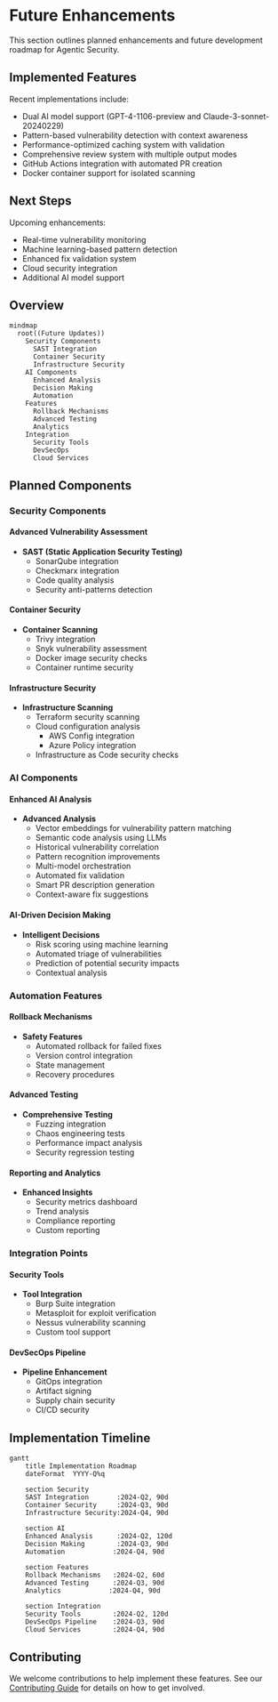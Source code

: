 # Future Enhancements

This section outlines planned enhancements and future development roadmap for Agentic Security.

## Implemented Features

Recent implementations include:
- Dual AI model support (GPT-4-1106-preview and Claude-3-sonnet-20240229)
- Pattern-based vulnerability detection with context awareness
- Performance-optimized caching system with validation
- Comprehensive review system with multiple output modes
- GitHub Actions integration with automated PR creation
- Docker container support for isolated scanning

## Next Steps

Upcoming enhancements:
- Real-time vulnerability monitoring
- Machine learning-based pattern detection
- Enhanced fix validation system
- Cloud security integration
- Additional AI model support

## Overview

```mermaid
mindmap
  root((Future Updates))
    Security Components
      SAST Integration
      Container Security
      Infrastructure Security
    AI Components
      Enhanced Analysis
      Decision Making
      Automation
    Features
      Rollback Mechanisms
      Advanced Testing
      Analytics
    Integration
      Security Tools
      DevSecOps
      Cloud Services
```

## Planned Components

### Security Components

#### Advanced Vulnerability Assessment
- **SAST (Static Application Security Testing)**
  - SonarQube integration
  - Checkmarx integration
  - Code quality analysis
  - Security anti-patterns detection

#### Container Security
- **Container Scanning**
  - Trivy integration
  - Snyk vulnerability assessment
  - Docker image security checks
  - Container runtime security

#### Infrastructure Security
- **Infrastructure Scanning**
  - Terraform security scanning
  - Cloud configuration analysis
    - AWS Config integration
    - Azure Policy integration
  - Infrastructure as Code security checks

### AI Components

#### Enhanced AI Analysis
- **Advanced Analysis**
  - Vector embeddings for vulnerability pattern matching
  - Semantic code analysis using LLMs
  - Historical vulnerability correlation
  - Pattern recognition improvements
  - Multi-model orchestration
  - Automated fix validation
  - Smart PR description generation
  - Context-aware fix suggestions

#### AI-Driven Decision Making
- **Intelligent Decisions**
  - Risk scoring using machine learning
  - Automated triage of vulnerabilities
  - Prediction of potential security impacts
  - Contextual analysis

### Automation Features

#### Rollback Mechanisms
- **Safety Features**
  - Automated rollback for failed fixes
  - Version control integration
  - State management
  - Recovery procedures

#### Advanced Testing
- **Comprehensive Testing**
  - Fuzzing integration
  - Chaos engineering tests
  - Performance impact analysis
  - Security regression testing

#### Reporting and Analytics
- **Enhanced Insights**
  - Security metrics dashboard
  - Trend analysis
  - Compliance reporting
  - Custom reporting

### Integration Points

#### Security Tools
- **Tool Integration**
  - Burp Suite integration
  - Metasploit for exploit verification
  - Nessus vulnerability scanning
  - Custom tool support

#### DevSecOps Pipeline
- **Pipeline Enhancement**
  - GitOps integration
  - Artifact signing
  - Supply chain security
  - CI/CD security

## Implementation Timeline

```mermaid
gantt
    title Implementation Roadmap
    dateFormat  YYYY-Q%q
    
    section Security
    SAST Integration       :2024-Q2, 90d
    Container Security     :2024-Q3, 90d
    Infrastructure Security:2024-Q4, 90d

    section AI
    Enhanced Analysis      :2024-Q2, 120d
    Decision Making        :2024-Q3, 90d
    Automation            :2024-Q4, 90d

    section Features
    Rollback Mechanisms   :2024-Q2, 60d
    Advanced Testing      :2024-Q3, 90d
    Analytics            :2024-Q4, 90d

    section Integration
    Security Tools        :2024-Q2, 120d
    DevSecOps Pipeline    :2024-Q3, 90d
    Cloud Services        :2024-Q4, 90d
```

## Contributing

We welcome contributions to help implement these features. See our [Contributing Guide](../../CONTRIBUTING.md) for details on how to get involved.
